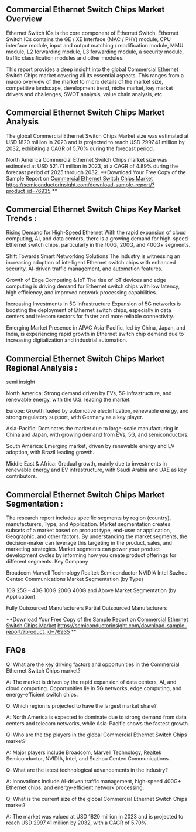 ## Commercial Ethernet Switch Chips Market Overview
Ethernet Switch ICs is the core component of Ethernet Switch. Ethernet Switch ICs contains the GE / XE Interface (MAC / PHY) module, CPU interface module, input and output matching / modification module, MMU module, L2 forwarding module, L3 forwarding module, a security module, traffic classification modules and other modules.

This report provides a deep insight into the global Commercial Ethernet Switch Chips market covering all its essential aspects. This ranges from a macro overview of the market to micro details of the market size, competitive landscape, development trend, niche market, key market drivers and challenges, SWOT analysis, value chain analysis, etc.

## Commercial Ethernet Switch Chips Market Analysis

The global Commercial Ethernet Switch Chips Market size was estimated at USD 1820 million in 2023 and is projected to reach USD 2997.41 million by 2032, exhibiting a CAGR of 5.70% during the forecast period.

North America Commercial Ethernet Switch Chips market size was estimated at USD 521.71 million in 2023, at a CAGR of 4.89% during the forecast period of 2025 through 2032.
**Download Your Free Copy of the Sample Report on C[ommercial Ethernet Switch Chips Market]([url](https://semiconductorinsight.com/report/commercial-ethernet-switch-chips-market/))  https://semiconductorinsight.com/download-sample-report/?product_id=76935
**


## Commercial Ethernet Switch Chips Key Market Trends  :
Rising Demand for High-Speed Ethernet
With the rapid expansion of cloud computing, AI, and data centers, there is a growing demand for high-speed Ethernet switch chips, particularly in the 100G, 200G, and 400G+ segments.

Shift Towards Smart Networking Solutions
The industry is witnessing an increasing adoption of intelligent Ethernet switch chips with enhanced security, AI-driven traffic management, and automation features.

Growth of Edge Computing & IoT
The rise of IoT devices and edge computing is driving demand for Ethernet switch chips with low latency, high efficiency, and improved network processing capabilities.

Increasing Investments in 5G Infrastructure
Expansion of 5G networks is boosting the deployment of Ethernet switch chips, especially in data centers and telecom sectors for faster and more reliable connectivity.

Emerging Market Presence in APAC
Asia-Pacific, led by China, Japan, and India, is experiencing rapid growth in Ethernet switch chip demand due to increasing digitalization and industrial automation.

## Commercial Ethernet Switch Chips Market Regional Analysis :
semi insight

North America:
Strong demand driven by EVs, 5G infrastructure, and renewable energy, with the U.S. leading the market.

Europe:
Growth fueled by automotive electrification, renewable energy, and strong regulatory support, with Germany as a key player.

Asia-Pacific:
Dominates the market due to large-scale manufacturing in China and Japan, with growing demand from EVs, 5G, and semiconductors.

South America:
Emerging market, driven by renewable energy and EV adoption, with Brazil leading growth.

Middle East & Africa:
Gradual growth, mainly due to investments in renewable energy and EV infrastructure, with Saudi Arabia and UAE as key contributors.

## Commercial Ethernet Switch Chips Market Segmentation :
The research report includes specific segments by region (country), manufacturers, Type, and Application. Market segmentation creates subsets of a market based on product type, end-user or application, Geographic, and other factors. By understanding the market segments, the decision-maker can leverage this targeting in the product, sales, and marketing strategies. Market segments can power your product development cycles by informing how you create product offerings for different segments.
Key Company

Broadcom
Marvell Technology
Realtek Semiconductor
NVIDIA
Intel
Suzhou Centec Communications
Market Segmentation (by Type)

10G
25G – 40G
100G
200G
400G and Above
Market Segmentation (by Application)

Fully Outsourced Manufacturers
Partial Outsourced Manufacturers

**Download Your Free Copy of the Sample Report on C[ommercial Ethernet Switch Chips Market]([url](https://semiconductorinsight.com/report/commercial-ethernet-switch-chips-market/))  https://semiconductorinsight.com/download-sample-report/?product_id=76935
**
## FAQs
 

Q: What are the key driving factors and opportunities in the Commercial Ethernet Switch Chips market?

A: The market is driven by the rapid expansion of data centers, AI, and cloud computing. Opportunities lie in 5G networks, edge computing, and energy-efficient switch chips.

Q: Which region is projected to have the largest market share?

A: North America is expected to dominate due to strong demand from data centers and telecom networks, while Asia-Pacific shows the fastest growth.

Q: Who are the top players in the global Commercial Ethernet Switch Chips market?

A: Major players include Broadcom, Marvell Technology, Realtek Semiconductor, NVIDIA, Intel, and Suzhou Centec Communications.

Q: What are the latest technological advancements in the industry?

A: Innovations include AI-driven traffic management, high-speed 400G+ Ethernet chips, and energy-efficient network processing.

Q: What is the current size of the global Commercial Ethernet Switch Chips market?

A: The market was valued at USD 1820 million in 2023 and is projected to reach USD 2997.41 million by 2032, with a CAGR of 5.70%.
